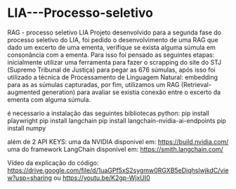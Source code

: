 # LIA---Processo-seletivo
RAG - processo seletivo LIA
Projeto desenvolvido para a segunda fase do processo seletivo do LIA, foi pedido o desenvolvimento de uma RAG que dado um excerto de uma ementa, verifique se exista alguma súmula em consonância com a ementa. 
Para isso foi pensado as seguintes etapas: inicialmente utilizar uma ferramenta para fazer o scrapping do site do STJ (Supremo Tribunal de Justiça) para pegar as 676 súmulas, após isso foi utilizado a técnica de Processamento de Linguagem Natural: embedding para as as súmulas capturadas, por fim, utilizamos um RAG (Retrieval-augmented generation) para avaliar se existia conexão entre o excerto da ementa com alguma súmula.

é necessario a instalação das seguintes bibliotecas python:
pip install playwright
pip install langchain
pip install langchain-nvidia-ai-endpoints
pip install numpy

além de 2 API KEYS:
uma da NVIDIA disponivel em: https://build.nvidia.com/
uma do framework LangChain disponivel em: https://smith.langchain.com/

Vídeo da explicação do código:
https://drive.google.com/file/d/1uaGPf5xS2sygmw0RGXB5eDiqhslwjkdC/view?usp=sharing
ou
https://youtu.be/K2gp-WjxUI0
